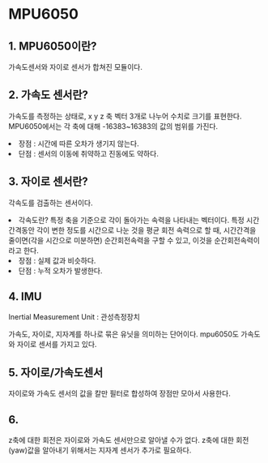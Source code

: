 # MPU6050

## 1. MPU6050이란?
  가속도센서와 자이로 센서가 합쳐진 모듈이다.

## 2. 가속도 센서란?
가속도를 측정하는 상태로, x y z 축 벡터 3개로 나누어 수치로 크기를 표현한다.
MPU6050에서는 각 축에 대해 -16383~16383의 값의 범위를 가진다.
<li> 장점 :
시간에 따른 오차가 생기지 않는다.

<li> 단점 :
센서의 이동에 취약하고 진동에도 약하다.

## 3. 자이로 센서란?
각속도를 검출하는 센서이다.

<li>각속도란?
특정 축을 기준으로 각이 돌아가는 속력을 나타내는 벡터이다.
특정 시간 간격동안 각이 변한 정도를 시간으로 나눈 것을 평균 회전 속력으로 할 때, 시간간격을 줄이면(각을 시간으로 미분하면) 순간회전속력을 구할 수 있고, 이것을 순간회전속력이라고 한다.

<li> 장점 :
실제 값과 비슷하다.
<li> 단점 :
누적 오차가 발생한다.


## 4. IMU
Inertial Measurement Unit
 : 관성측정장치

 가속도, 자이로, 지자계를 하나로 묶은 유닛을 의미하는 단어이다. mpu6050도 가속도와 자이로 센서를 가지고 있다.

## 5. 자이로/가속도센서
자이로와 가속도 센서의 값을 칼만 필터로 합성하여 장점만 모아서 사용한다.

## 6.
z축에 대한 회전은 자이로와 가속도 센서만으로 알아낼 수가 없다. z축에 대한 회전(yaw)값을 알아내기 위해서는 지자계 센서가 추가로 필요하다.
